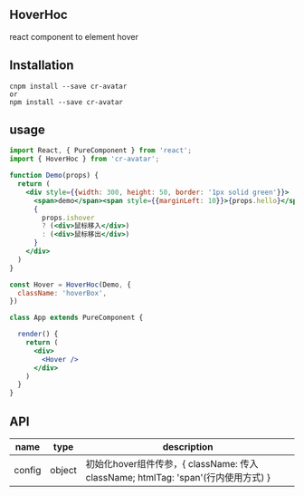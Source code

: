 ## HoverHoc
react component to element hover

## Installation
```
cnpm install --save cr-avatar
or
npm install --save cr-avatar
```

## usage
```jsx
import React, { PureComponent } from 'react';
import { HoverHoc } from 'cr-avatar';

function Demo(props) {
  return (
    <div style={{width: 300, height: 50, border: '1px solid green'}}>
      <span>demo</span><span style={{marginLeft: 10}}>{props.hello}</span>
      {
        props.ishover
        ? (<div>鼠标移入</div>)
        : (<div>鼠标移出</div>)
      }
    </div>
  )
}

const Hover = HoverHoc(Demo, {
  className: 'hoverBox',
})

class App extends PureComponent {

  render() {
    return (
      <div>
        <Hover />
      </div>
    )
  }
}

```

## API
name | type | description
-----|------|----------------
config | object | 初始化hover组件传参，{ className: 传入className; htmlTag: 'span'(行内使用方式) }
